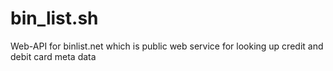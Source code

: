 # bin_list.sh
Web-API for binlist.net which is public web service for looking up credit and debit card meta data
